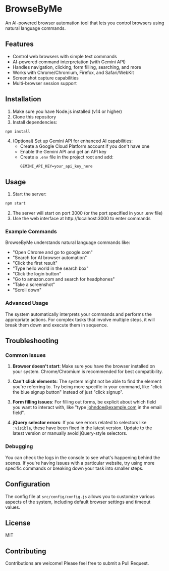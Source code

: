 # BrowseByMe

An AI-powered browser automation tool that lets you control browsers using natural language commands.

## Features

- Control web browsers with simple text commands
- AI-powered command interpretation (with Gemini API)
- Handles navigation, clicking, form filling, searching, and more
- Works with Chrome/Chromium, Firefox, and Safari/WebKit
- Screenshot capture capabilities
- Multi-browser session support

## Installation

1. Make sure you have Node.js installed (v14 or higher)
2. Clone this repository
3. Install dependencies:

```bash
npm install
```

4. (Optional) Set up Gemini API for enhanced AI capabilities:
   - Create a Google Cloud Platform account if you don't have one
   - Enable the Gemini API and get an API key
   - Create a `.env` file in the project root and add:
     ```
     GEMINI_API_KEY=your_api_key_here
     ```

## Usage

1. Start the server:

```bash
npm start
```

2. The server will start on port 3000 (or the port specified in your .env file)
3. Use the web interface at http://localhost:3000 to enter commands

### Example Commands

BrowseByMe understands natural language commands like:

- "Open Chrome and go to google.com"
- "Search for AI browser automation"
- "Click the first result"
- "Type hello world in the search box"
- "Click the login button"
- "Go to amazon.com and search for headphones"
- "Take a screenshot"
- "Scroll down"

### Advanced Usage

The system automatically interprets your commands and performs the appropriate actions. For complex tasks that involve multiple steps, it will break them down and execute them in sequence.

## Troubleshooting

### Common Issues

1. **Browser doesn't start**: Make sure you have the browser installed on your system. Chrome/Chromium is recommended for best compatibility.

2. **Can't click elements**: The system might not be able to find the element you're referring to. Try being more specific in your command, like "click the blue signup button" instead of just "click signup".

3. **Form filling issues**: For filling out forms, be explicit about which field you want to interact with, like "type johndoe@example.com in the email field".

4. **jQuery selector errors**: If you see errors related to selectors like `:visible`, these have been fixed in the latest version. Update to the latest version or manually avoid jQuery-style selectors.

### Debugging

You can check the logs in the console to see what's happening behind the scenes. If you're having issues with a particular website, try using more specific commands or breaking down your task into smaller steps.

## Configuration

The config file at `src/config/config.js` allows you to customize various aspects of the system, including default browser settings and timeout values.

## License

MIT

## Contributing

Contributions are welcome! Please feel free to submit a Pull Request. 